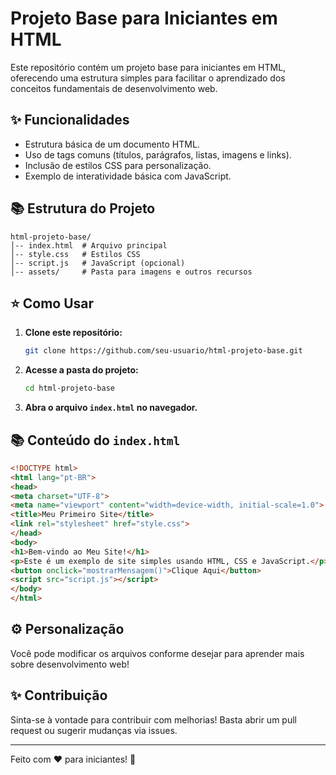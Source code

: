 # Projeto Base para Iniciantes em HTML
 
Este repositório contém um projeto base para iniciantes em HTML, oferecendo uma estrutura simples para facilitar o aprendizado dos conceitos fundamentais de desenvolvimento web.
 
## ✨ Funcionalidades
 
- Estrutura básica de um documento HTML.
- Uso de tags comuns (títulos, parágrafos, listas, imagens e links).
- Inclusão de estilos CSS para personalização.
- Exemplo de interatividade básica com JavaScript.
 
## 📚 Estrutura do Projeto
 
```
html-projeto-base/
│-- index.html  # Arquivo principal
│-- style.css   # Estilos CSS
│-- script.js   # JavaScript (opcional)
│-- assets/     # Pasta para imagens e outros recursos
```
 
## ⭐ Como Usar
 
1. **Clone este repositório:**
   ```bash
   git clone https://github.com/seu-usuario/html-projeto-base.git
   ```
2. **Acesse a pasta do projeto:**
   ```bash
   cd html-projeto-base
   ```
3. **Abra o arquivo `index.html` no navegador.**
 
## 📚 Conteúdo do `index.html`
 
```html
<!DOCTYPE html>
<html lang="pt-BR">
<head>
<meta charset="UTF-8">
<meta name="viewport" content="width=device-width, initial-scale=1.0">
<title>Meu Primeiro Site</title>
<link rel="stylesheet" href="style.css">
</head>
<body>
<h1>Bem-vindo ao Meu Site!</h1>
<p>Este é um exemplo de site simples usando HTML, CSS e JavaScript.</p>
<button onclick="mostrarMensagem()">Clique Aqui</button>
<script src="script.js"></script>
</body>
</html>
```
 
## ⚙️ Personalização
 
Você pode modificar os arquivos conforme desejar para aprender mais sobre desenvolvimento web!
 
## ✨ Contribuição
 
Sinta-se à vontade para contribuir com melhorias! Basta abrir um pull request ou sugerir mudanças via issues.
 
---
 
Feito com ❤️ para iniciantes! 🌟
